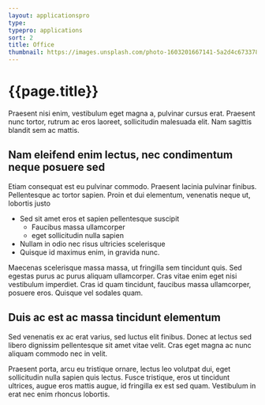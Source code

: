 ```yaml
---
layout: applicationspro
type: 
typepro: applications
sort: 2
title: Office
thumbnail: https://images.unsplash.com/photo-1603201667141-5a2d4c673378?ixlib=rb-1.2.1&ixid=MnwxMjA3fDB8MHxwaG90by1wYWdlfHx8fGVufDB8fHx8&auto=format&fit=crop&w=1796&q=80
---
```

# {{page.title}}

Praesent nisi enim, vestibulum eget magna a, pulvinar cursus erat. Praesent nunc tortor, rutrum ac eros laoreet, sollicitudin malesuada elit. Nam sagittis blandit sem ac mattis.

## Nam eleifend enim lectus, nec condimentum neque posuere sed

Etiam consequat est eu pulvinar commodo. Praesent lacinia pulvinar finibus. Pellentesque ac tortor sapien. Proin et dui elementum, venenatis neque ut, lobortis justo

- Sed sit amet eros et sapien pellentesque suscipit
  - Faucibus massa ullamcorper
  - eget sollicitudin nulla sapien
- Nullam in odio nec risus ultricies scelerisque
- Quisque id maximus enim, in gravida nunc.

Maecenas scelerisque massa massa, ut fringilla sem tincidunt quis. Sed egestas purus ac purus aliquam ullamcorper. Cras vitae enim eget nisi vestibulum imperdiet. Cras id quam tincidunt, faucibus massa ullamcorper, posuere eros. Quisque vel sodales quam.

## Duis ac est ac massa tincidunt elementum

Sed venenatis ex ac erat varius, sed luctus elit finibus. Donec at lectus sed libero dignissim pellentesque sit amet vitae velit. Cras eget magna ac nunc aliquam commodo nec in velit.

Praesent porta, arcu eu tristique ornare, lectus leo volutpat dui, eget sollicitudin nulla sapien quis lectus. Fusce tristique, eros ut tincidunt ultrices, augue eros mattis augue, id fringilla ex est sed quam. Vestibulum in erat nec enim rhoncus lobortis.
